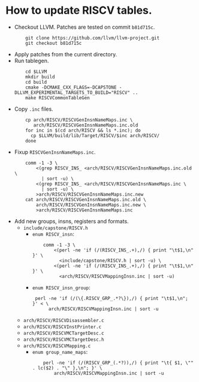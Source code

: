 # How to update RISCV tables.

* Checkout LLVM. Patches are tested on commit `b81d715c`.
  ```
      git clone https://github.com/llvm/llvm-project.git
      git checkout b81d715c
  ```
* Apply patches from the current directory.
* Run tablegen.
  ```
      cd $LLVM
      mkdir build
      cd build
      cmake -DCMAKE_CXX_FLAGS=-DCAPSTONE -DLLVM_EXPERIMENTAL_TARGETS_TO_BUILD="RISCV" ..
      make RISCVCommonTableGen 
   ```
* Copy `.inc` files.
  ```
      cp arch/RISCV/RISCVGenInsnNameMaps.inc \
         arch/RISCV/RISCVGenInsnNameMaps.inc.old
      for inc in $(cd arch/RISCV && ls *.inc); do
        cp $LLVM/build/lib/Target/RISCV/$inc arch/RISCV/
      done
  ```
* Fixup `RISCVGenInsnNameMaps.inc`.
  ```
      comm -1 -3 \
          <(grep RISCV_INS_ <arch/RISCV/RISCVGenInsnNameMaps.inc.old \
            | sort -u) \
          <(grep RISCV_INS_ <arch/RISCV/RISCVGenInsnNameMaps.inc \
            | sort -u) \
          >arch/RISCV/RISCVGenInsnNameMaps.inc.new
      cat arch/RISCV/RISCVGenInsnNameMaps.inc.old \
          arch/RISCV/RISCVGenInsnNameMaps.inc.new \
          >arch/RISCV/RISCVGenInsnNameMaps.inc
  ```
* Add new groups, insns, registers and formats.
  * `include/capstone/RISCV.h`
    * `enum RISCV_insn`:
      ```
          comm -1 -3 \
              <(perl -ne 'if (/(RISCV_INS_.+),/) { print "\t$1,\n" }' \
                <include/capstone/RISCV.h | sort -u) \
              <(perl -ne 'if (/(RISCV_INS_.+),/) { print "\t$1,\n" }' \
                <arch/RISCV/RISCVMappingInsn.inc | sort -u)
      ```
    * `enum RISCV_insn_group`:
      ```
       perl -ne 'if (/(\{.RISCV_GRP_.*?\}),/) { print "\t$1,\n"; }' < \
            arch/RISCV/RISCVMappingInsn.inc | sort -u          
      ```
  * `arch/RISCV/RISCVDisassembler.c`
  * `arch/RISCV/RISCVInstPrinter.c`
  * `arch/RISCV/RISCVMCTargetDesc.c`
  * `arch/RISCV/RISCVMCTargetDesc.h`
  * `arch/RISCV/RISCVMapping.c`
    * `enum group_name_maps`:
      ```
          perl -ne 'if (/(RISCV_GRP_(.*?)),/) { print "\t{ $1, \"" . lc($2) . "\" },\n"; }' \
              arch/RISCV/RISCVMappingInsn.inc | sort -u
      ```
